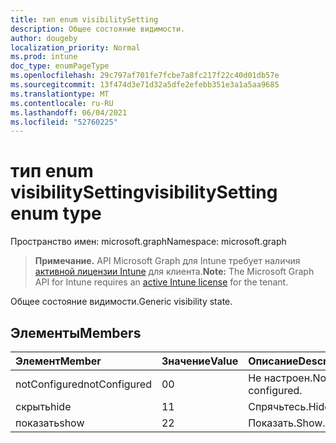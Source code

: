 ```yaml
---
title: тип enum visibilitySetting
description: Общее состояние видимости.
author: dougeby
localization_priority: Normal
ms.prod: intune
doc_type: enumPageType
ms.openlocfilehash: 29c797af701fe7fcbe7a8fc217f22c40d01db57e
ms.sourcegitcommit: 13f474d3e71d32a5dfe2efebb351e3a1a5aa9685
ms.translationtype: MT
ms.contentlocale: ru-RU
ms.lasthandoff: 06/04/2021
ms.locfileid: "52760225"
---
```

# <a name="visibilitysetting-enum-type"></a><span data-ttu-id="821ab-103">тип enum visibilitySetting</span><span class="sxs-lookup"><span data-stu-id="821ab-103">visibilitySetting enum type</span></span>

<span data-ttu-id="821ab-104">Пространство имен: microsoft.graph</span><span class="sxs-lookup"><span data-stu-id="821ab-104">Namespace: microsoft.graph</span></span>

> <span data-ttu-id="821ab-105">**Примечание.** API Microsoft Graph для Intune требует наличия [активной лицензии Intune](https://go.microsoft.com/fwlink/?linkid=839381) для клиента.</span><span class="sxs-lookup"><span data-stu-id="821ab-105">**Note:** The Microsoft Graph API for Intune requires an [active Intune license](https://go.microsoft.com/fwlink/?linkid=839381) for the tenant.</span></span>

<span data-ttu-id="821ab-106">Общее состояние видимости.</span><span class="sxs-lookup"><span data-stu-id="821ab-106">Generic visibility state.</span></span>

## <a name="members"></a><span data-ttu-id="821ab-107">Элементы</span><span class="sxs-lookup"><span data-stu-id="821ab-107">Members</span></span>
|<span data-ttu-id="821ab-108">Элемент</span><span class="sxs-lookup"><span data-stu-id="821ab-108">Member</span></span>|<span data-ttu-id="821ab-109">Значение</span><span class="sxs-lookup"><span data-stu-id="821ab-109">Value</span></span>|<span data-ttu-id="821ab-110">Описание</span><span class="sxs-lookup"><span data-stu-id="821ab-110">Description</span></span>|
|:---|:---|:---|
|<span data-ttu-id="821ab-111">notConfigured</span><span class="sxs-lookup"><span data-stu-id="821ab-111">notConfigured</span></span>|<span data-ttu-id="821ab-112">0</span><span class="sxs-lookup"><span data-stu-id="821ab-112">0</span></span>|<span data-ttu-id="821ab-113">Не настроен.</span><span class="sxs-lookup"><span data-stu-id="821ab-113">Not configured.</span></span>|
|<span data-ttu-id="821ab-114">скрыть</span><span class="sxs-lookup"><span data-stu-id="821ab-114">hide</span></span>|<span data-ttu-id="821ab-115">1</span><span class="sxs-lookup"><span data-stu-id="821ab-115">1</span></span>|<span data-ttu-id="821ab-116">Спрячьтесь.</span><span class="sxs-lookup"><span data-stu-id="821ab-116">Hide.</span></span>|
|<span data-ttu-id="821ab-117">показать</span><span class="sxs-lookup"><span data-stu-id="821ab-117">show</span></span>|<span data-ttu-id="821ab-118">2</span><span class="sxs-lookup"><span data-stu-id="821ab-118">2</span></span>|<span data-ttu-id="821ab-119">Показать.</span><span class="sxs-lookup"><span data-stu-id="821ab-119">Show.</span></span>|




